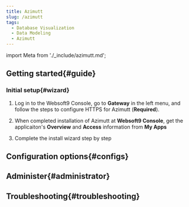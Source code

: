 ```yaml
---
title: Azimutt
slug: /azimutt
tags:
  - Database Visualization
  - Data Modeling
  - Azimutt
---
```


import Meta from './_include/azimutt.md';

<Meta name="meta" />

## Getting started{#guide}

### Initial setup{#wizard}

1. Log in to the Websoft9 Console, go to **Gateway** in the left menu, and follow the steps to configure HTTPS for Azimutt (**Required**).

2. When completed installation of Azimutt at **Websoft9 Console**, get the applicaiton's **Overview** and **Access** information from **My Apps**  

3. Complete the install wizard step by step

## Configuration options{#configs}

## Administer{#administrator}

## Troubleshooting{#troubleshooting}